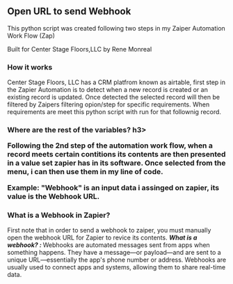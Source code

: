 <h2>Open URL to send Webhook</h2>
<p>This python script was created following two steps in my Zaiper Automation Work Flow (Zap)</p>
<p>Built for Center Stage Floors,LLC by Rene Monreal </p>
<h3>How it works</h3>
<p>Center Stage Floors, LLC has a CRM platfrom known as airtable, first step in the Zapier Automation is to detect when a new record is created or an existing record is updated. Once detected the selected record will then be filtered by Zaipers filtering opion/step for specific requirements. When requirements are meet this python script with run for that follownig record. </p>
<h3>Where are the rest of the variables? h3>
<p>Following the 2nd step of the automation work flow, when a record meets certain contitions its contents are then presented in a value set zapier has in its software. Once selected from the menu, i can then use them in my line of code.
  
Example: "Webhook" is an input data i assinged on zapier, its value is the Webhook URL. </p>
<h3>What is a Webhook in Zapier?</h3>
<p>First note that in order to send a webhook to zaiper, you must manually open the webhook URL for Zapier to revice its contents. <b><i> What is a webhook? : </i></b> Webhooks are automated messages sent from apps when something happens. They have a message—or payload—and are sent to a unique URL—essentially the app's phone number or address. Webhooks are usually used to connect apps and systems, allowing them to share real-time data.</p>
